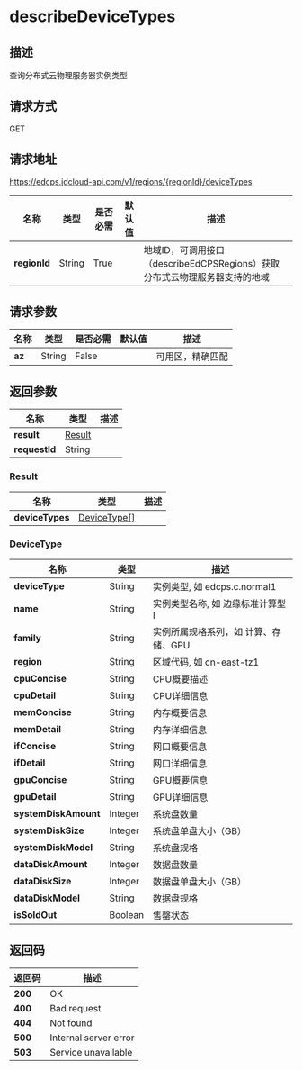 # describeDeviceTypes


## 描述
查询分布式云物理服务器实例类型

## 请求方式
GET

## 请求地址
https://edcps.jdcloud-api.com/v1/regions/{regionId}/deviceTypes

|名称|类型|是否必需|默认值|描述|
|---|---|---|---|---|
|**regionId**|String|True| |地域ID，可调用接口（describeEdCPSRegions）获取分布式云物理服务器支持的地域|

## 请求参数
|名称|类型|是否必需|默认值|描述|
|---|---|---|---|---|
|**az**|String|False| |可用区，精确匹配|


## 返回参数
|名称|类型|描述|
|---|---|---|
|**result**|[Result](Result)| |
|**requestId**|String| |

### <a name="Result">Result</a>
|名称|类型|描述|
|---|---|---|
|**deviceTypes**|[DeviceType[]](DeviceType)| |
### <a name="DeviceType">DeviceType</a>
|名称|类型|描述|
|---|---|---|
|**deviceType**|String|实例类型, 如 edcps.c.normal1|
|**name**|String|实例类型名称, 如 边缘标准计算型Ⅰ|
|**family**|String|实例所属规格系列，如 计算、存储、GPU|
|**region**|String|区域代码, 如 cn-east-tz1|
|**cpuConcise**|String|CPU概要描述|
|**cpuDetail**|String|CPU详细信息|
|**memConcise**|String|内存概要信息|
|**memDetail**|String|内存详细信息|
|**ifConcise**|String|网口概要信息|
|**ifDetail**|String|网口详细信息|
|**gpuConcise**|String|GPU概要信息|
|**gpuDetail**|String|GPU详细信息|
|**systemDiskAmount**|Integer|系统盘数量|
|**systemDiskSize**|Integer|系统盘单盘大小（GB）|
|**systemDiskModel**|String|系统盘规格|
|**dataDiskAmount**|Integer|数据盘数量|
|**dataDiskSize**|Integer|数据盘单盘大小（GB）|
|**dataDiskModel**|String|数据盘规格|
|**isSoldOut**|Boolean|售罄状态|

## 返回码
|返回码|描述|
|---|---|
|**200**|OK|
|**400**|Bad request|
|**404**|Not found|
|**500**|Internal server error|
|**503**|Service unavailable|

